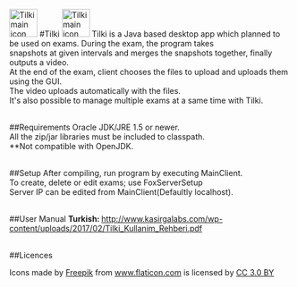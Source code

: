 <img src="https://cloud.githubusercontent.com/assets/20816596/22962432/697ddb0c-f355-11e6-8715-b0e4366ef041.png" width="50" height="50" alt="Tilki main icon"> #Tilki <img src="https://cloud.githubusercontent.com/assets/20816596/22962432/697ddb0c-f355-11e6-8715-b0e4366ef041.png" width="50" height="50" alt="Tilki main icon">
Tilki is a Java based desktop app which planned to be used on exams. During the exam, the program takes <br>
snapshots at given intervals and merges the snapshots together, finally outputs a video. <br>
At the end of the exam, client chooses the files to upload and uploads them using the GUI. <br>
The video uploads automatically with the files. <br>
It's also possible to manage multiple exams at a same time with Tilki. <br> <br>

##Requirements
Oracle JDK/JRE 1.5 or newer. <br>
All the zip/jar libraries must be included to classpath. <br>
**Not compatible with OpenJDK.  <br> <br>

##Setup
After compiling, run program by executing MainClient.  <br>
To create, delete or edit exams; use FoxServerSetup   <br>
Server IP can be edited from MainClient(Defaultly localhost). <br> <br> 

##User Manual
<b>Turkish: </b>http://www.kasirgalabs.com/wp-content/uploads/2017/02/Tilki_Kullanim_Rehberi.pdf <br> <br>

##Licences
<div>Icons made by <a href="http://www.flaticon.com/authors/freepik" title="Freepik">Freepik</a> from <a href="http://www.flaticon.com" title="Flaticon">www.flaticon.com</a> is licensed by <a href="http://creativecommons.org/licenses/by/3.0/" title="Creative Commons BY 3.0" target="_blank">CC 3.0 BY</a></div>
